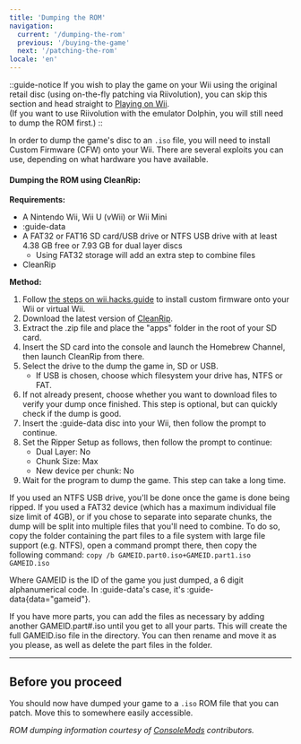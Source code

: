 ```yaml
---
title: 'Dumping the ROM'
navigation:
  current: '/dumping-the-rom'
  previous: '/buying-the-game'
  next: '/patching-the-rom'
locale: 'en'
---
```

::guide-notice
If you wish to play the game on your Wii using the original retail disc (using on-the-fly patching via Riivolution), you can skip this section and head straight to [Playing on Wii](playing-on-wii).<br />(If you want to use Riivolution with the emulator Dolphin, you will still need to dump the ROM first.)
::

In order to dump the game's disc to an `.iso` file, you will need to install Custom Firmware (CFW) onto your Wii. There are several exploits you can use, depending on what hardware you have available.

#### Dumping the ROM using CleanRip:
**Requirements:**
* A Nintendo Wii, Wii U (vWii) or Wii Mini
* :guide-data
* A FAT32 or FAT16 SD card/USB drive or NTFS USB drive with at least 4.38 GB free or 7.93 GB for dual layer discs
     * Using FAT32 storage will add an extra step to combine files
* CleanRip

**Method:**
1. Follow [the steps on wii.hacks.guide](https://wii.hacks.guide/) to install custom firmware onto your Wii or virtual Wii.
2. Download the latest version of [CleanRip](https://github.com/emukidid/cleanrip/releases/tag/2.2.0).
3. Extract the .zip file and place the "apps" folder in the root of your SD card.
4. Insert the SD card into the console and launch the Homebrew Channel, then launch CleanRip from there.
5. Select the drive to the dump the game in, SD or USB.
   * If USB is chosen, choose which filesystem your drive has, NTFS or FAT.
6. If not already present, choose whether you want to download files to verify your dump once finished. This step is optional, but can quickly check if the dump is good.
7. Insert the :guide-data disc into your Wii, then follow the prompt to continue.
8. Set the Ripper Setup as follows, then follow the prompt to continue:
    * Dual Layer: No
    * Chunk Size: Max
    * New device per chunk: No
9. Wait for the program to dump the game. This step can take a long time.

If you used an NTFS USB drive, you'll be done once the game is done being ripped. If you used a FAT32 device (which has a maximum individual file size limit of 4GB), or if you chose to separate into separate chunks, the dump will be split into multiple files that you'll need to combine. To do so, copy the folder containing the part files to a file system with large file support (e.g. NTFS), open a command prompt there, then copy the following command:
`copy /b GAMEID.part0.iso+GAMEID.part1.iso GAMEID.iso`

Where GAMEID is the ID of the game you just dumped, a 6 digit alphanumerical code. In :guide-data's case, it's :guide-data{data="gameid"}.

If you have more parts, you can add the files as necessary by adding another GAMEID.part#.iso until you get to all your parts. This will create the full GAMEID.iso file in the directory. You can then rename and move it as you please, as well as delete the part files in the folder.

---

## Before you proceed
You should now have dumped your game to a `.iso` ROM file that you can patch. Move this to somewhere easily accessible.

*ROM dumping information courtesy of [ConsoleMods](https://consolemods.org/wiki/Wii:Creating_Game_Backups) contributors.*

